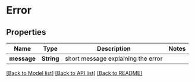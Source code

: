 # Error

## Properties

Name | Type | Description | Notes
------------ | ------------- | ------------- | -------------
**message** | **String** | short message explaining the error | 

[[Back to Model list]](../README.md#documentation-for-models) [[Back to API list]](../README.md#documentation-for-api-endpoints) [[Back to README]](../README.md)


